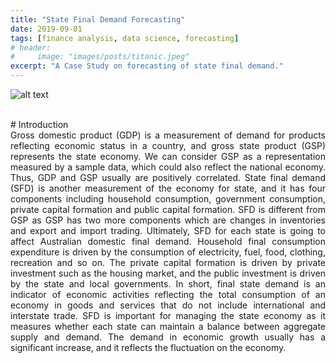 ```yaml
---
title: "State Final Demand Forecasting"
date: 2019-09-01
tags: [finance analysis, data science, forecasting]
# header:
#     image: "images/posts/titanic.jpeg"
excerpt: "A Case Study on forecasting of state final demand."
---
```


![alt text](https://learn2gether.github.io/images/posts/sfd/sfd.jpg "SFD")

<br />
# Introduction

<div style="text-align: justify"> Gross domestic product (GDP) is a measurement of demand for products reflecting economic status in a country, and gross state product (GSP) represents the state economy. We can consider GSP as a representation measured by a sample data, which could also reflect the national economy. Thus, GDP and GSP usually are positively correlated. State final demand (SFD) is another measurement of the economy for state, and it has four components including household consumption, government consumption, private capital formation and public capital formation. SFD is different from GSP as GSP has two more components which are changes in inventories and export and import trading. Ultimately, SFD for each state is going to affect Australian domestic final demand. Household final consumption expenditure is driven by the consumption of electricity, fuel, food, clothing, recreation and so on. The private capital formation is driven by private investment such as the housing market, and the public investment is driven by the state and local governments. In short, final state demand is an indicator of economic activities reflecting the total consumption of an economy in goods and services that do not include international and interstate trade. SFD is important for managing the state economy as it measures whether each state can maintain a balance between aggregate supply and demand. The demand in economic growth usually has a significant increase, and it reflects the fluctuation on the economy. </div>
<br />